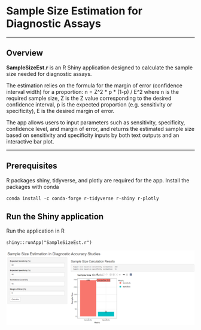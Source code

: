 # Sample Size Estimation for Diagnostic Assays

--- 

## Overview
**SampleSizeEst.r** is an R Shiny application designed to calculate the sample size needed for diagnostic assays. 

The estimation relies on the formula for the margin of error (confidence interval width) for a proportion:
    n = Z^2 * p * (1-p) / E^2
where n is the required sample size, Z is the Z value corresponding to the desired confidence interval, p is the expected proportion (e.g. sensitivity or specificity), E is the desired margin of error.

The app allows users to input parameters such as sensitivity, specificity, confidence level, and margin of error, and returns the estimated sample size based on sensitivity and specificity inputs by both text outputs and an interactive bar plot.

---

## Prerequisites
R packages shiny, tidyverse, and plotly are required for the app.
Install the packages with conda
    
    conda install -c conda-forge r-tidyverse r-shiny r-plotly

## Run the Shiny application
Run the application in R
    
    shiny::runApp("SampleSizeEst.r")

![App Screenshot](Screenshot_RShinyApp.png)
